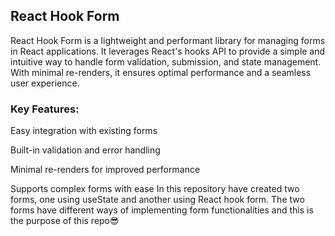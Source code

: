 ## React Hook Form
React Hook Form is a lightweight and performant library for managing forms in React applications. It leverages React's hooks API to provide a simple and intuitive way to handle form validation, submission, and state management. With minimal re-renders, it ensures optimal performance and a seamless user experience.

### Key Features:

Easy integration with existing forms

Built-in validation and error handling

Minimal re-renders for improved performance

Supports complex forms with ease
In this repository have created two forms, one using useState and another using React hook form. 
The two forms have different ways of implementing form functionalities and this is the purpose of this repo😎

